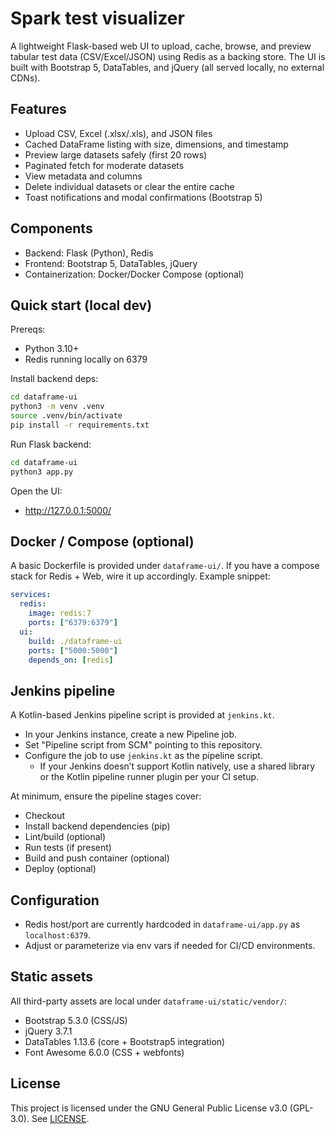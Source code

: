 # Spark test visualizer

A lightweight Flask-based web UI to upload, cache, browse, and preview tabular test data (CSV/Excel/JSON) using Redis as a backing store. The UI is built with Bootstrap 5, DataTables, and jQuery (all served locally, no external CDNs).

## Features
- Upload CSV, Excel (.xlsx/.xls), and JSON files
- Cached DataFrame listing with size, dimensions, and timestamp
- Preview large datasets safely (first 20 rows)
- Paginated fetch for moderate datasets
- View metadata and columns
- Delete individual datasets or clear the entire cache
- Toast notifications and modal confirmations (Bootstrap 5)

## Components
- Backend: Flask (Python), Redis
- Frontend: Bootstrap 5, DataTables, jQuery
- Containerization: Docker/Docker Compose (optional)

## Quick start (local dev)

Prereqs:
- Python 3.10+
- Redis running locally on 6379

Install backend deps:
```bash
cd dataframe-ui
python3 -m venv .venv
source .venv/bin/activate
pip install -r requirements.txt
```

Run Flask backend:
```bash
cd dataframe-ui
python3 app.py
```

Open the UI:
- http://127.0.0.1:5000/

## Docker / Compose (optional)
A basic Dockerfile is provided under `dataframe-ui/`. If you have a compose stack for Redis + Web, wire it up accordingly. Example snippet:
```yaml
services:
  redis:
    image: redis:7
    ports: ["6379:6379"]
  ui:
    build: ./dataframe-ui
    ports: ["5000:5000"]
    depends_on: [redis]
```

## Jenkins pipeline
A Kotlin-based Jenkins pipeline script is provided at `jenkins.kt`.
- In your Jenkins instance, create a new Pipeline job.
- Set "Pipeline script from SCM" pointing to this repository.
- Configure the job to use `jenkins.kt` as the pipeline script.
  - If your Jenkins doesn’t support Kotlin natively, use a shared library or the Kotlin pipeline runner plugin per your CI setup.

At minimum, ensure the pipeline stages cover:
- Checkout
- Install backend dependencies (pip)
- Lint/build (optional)
- Run tests (if present)
- Build and push container (optional)
- Deploy (optional)

## Configuration
- Redis host/port are currently hardcoded in `dataframe-ui/app.py` as `localhost:6379`.
- Adjust or parameterize via env vars if needed for CI/CD environments.

## Static assets
All third-party assets are local under `dataframe-ui/static/vendor/`:
- Bootstrap 5.3.0 (CSS/JS)
- jQuery 3.7.1
- DataTables 1.13.6 (core + Bootstrap5 integration)
- Font Awesome 6.0.0 (CSS + webfonts)

## License
This project is licensed under the GNU General Public License v3.0 (GPL-3.0). See [LICENSE](LICENSE).

